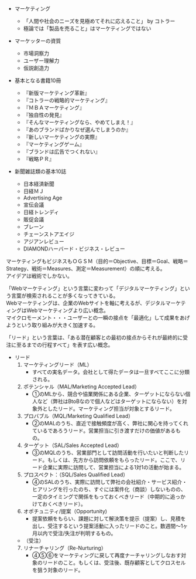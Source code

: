 - マーケティング
    - 「人間や社会のニーズを見極めてそれに応えること」 by コトラー
    - 極論では「製品を売ること」はマーケティングではない

- マーケッターの資質
    - 市場洞察力
    - ユーザー理解力
    - 仮説創造力

- 基本となる書籍10冊
    - 『新版マーケティング革新』
    - 『コトラーの戦略的マーケティング』
    - 『ＭＢＡマーケティング』
    - 『独自性の発見』
    - 『そんなマーケティングなら、やめてしまえ！』
    - 『あのブランドばかりなぜ選んでしまうのか』
    - 『新しいマーケティングの実際』
    - 『マーケティングゲーム』
    - 『ブランドは広告でつくれない』
    - 『戦略ＰＲ』
- 新聞雑誌類の基本10誌
    - 日本経済新聞
    - 日経ＭＪ
    - Advertising Age
    - 宣伝会議
    - 日経トレンディ
    - 販促会議
    - ブレーン
    - チェーンストアエイジ
    - アジアンレビュー
    - DIAMONDハーバード・ビジネス・レビュー

マーケティングもビジネスもＯＧＳＭ（目的＝Objective、目標＝Goal、戦略＝Strategy、戦術＝Measures、測定＝Measurement）の順に考える。  
アイデアは戦術でしかない。


「Webマーケティング」という言葉に変わって「デジタルマーケティング」という言葉が検索されることが多くなってきている。  
Webマーケティングは、企業のWebサイトを軸に考えるが、デジタルマーケティングはWebマーケティングより広い概念。  
マイクロモーメント・・・ユーザーとの一瞬の接点を「最適化」して成果をあげようという取り組みが大きく加速する。

「リード」という言葉は、「ある潜在顧客との最初の接点からそれが最終的に受注に至るまでの行程すべて」を表す広い概念。

- リード
    1. マーケティングリード（ML）
        - すべての実名データ。会社として得たデータは一旦すべてここに分類される。
    2. ポテンシャル（MAL/Marketing Accepted Lead）
        - ①のMLから、競合や協業関係にある企業、ターゲットにならない個人など（弊社はBtoBなので個人などはターゲットにならない）を対象外としたリード。マーケティング担当が対象とするリード。
    3. プロバブル（MQL/Marketing Qualified Lead）
        - ②のMALのうち、直近で接触頻度が高く、弊社に関心を持ってくれているであろうリード。営業担当に引き渡すだけの価値があるもの。
    4. ターゲット（SAL/Sales Accepted Lead）
        - ③のMQLのうち、営業部門として訪問活動を行いたいと判断したリード。もしくは、先方から訪問依頼をもらったリード。ここで、リード企業に実際に訪問して、営業担当による1対1の活動が始まる。
    5. プロスペクト：（SQL/Sales Qualified Lead）
        - ④のSALのうち、実際に訪問して弊社の会社紹介・サービス紹介・ヒアリングを行ったのち、すぐには案件化（商談）しないものの、一定のタイミングで関係をもっておくべきリード（中期的に追っかけておくべきリード）。
    6. オポチュニティ/提案（Opportunity)
        - 提案依頼をもらい、課題に対して解決策を提示（提案）し、見積を出し、受注するという提案活動に入ったリードのこと。数週間〜1ヶ月以内で受注/失注が判明するもの。
    - （受注）
    7. リナーチャリング（Re-Nurturing）
        - ④⑤⑥をマーケティングに戻して再度ナーチャリングしなおす対象のリードのこと。もしくは、受注後、既存顧客としてクロスセルを狙う対象のリード。
